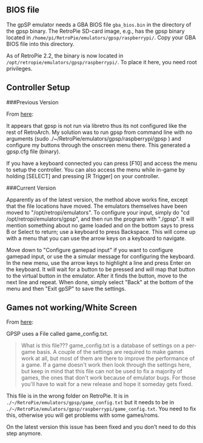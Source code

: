 ## BIOS file

The gpSP emulator needs a GBA BIOS file `gba_bios.bin` in the directory of the gpsp binary. The RetroPie SD-card image, e.g., has the gpsp binary located in `/home/pi/RetroPie/emulators/gpsp/raspberrypi/`. Copy your GBA BIOS file into this directory.

As of RetroPie 2.2, the binary is now located in `/opt/retropie/emulators/gpsp/raspberrypi/`. To place it here, you need root privileges.

## Controller Setup

###Previous Version

From [here](https://github.com/petrockblog/RetroPie-Setup/issues/193#issuecomment-19900909):

It appears that gpsp is not run via libretro thus its not configured like the rest of RetroArch. My solution was to run gpsp from command line with no arguments (sudo ./~/RetroPie/emulators/gpsp/raspberrypi/gpsp ) and configure my buttons through the onscreen menu there. This generated a gpsp.cfg file (binary).

If you have a keyboard connected you can press [F10] and access the menu to setup the controller. You can also access the menu while in-game by holding [SELECT] and pressing [R Trigger] on your controller.

###Current Version

Apparently as of the latest version, the method above works fine, except that the file locations have moved. The emulators themselves have been moved to "/opt/retropi/emulators". To configure your input, simply do "cd /opt/retropi/emulators/gpsp", and then run the program with "./gpsp". It will mention something about no game loaded and on the bottom says to press B or Select to return; use a keyboard to press Backspace. This will come up with a menu that you can use the arrow keys on a keyboard to navigate. 

Move down to "Configure gamepad input" if you want to configure gamepad input, or use the a simular message for configuring the keyboard. In the new menu, use the arrow keys to highlight a line and press Enter on the keyboard. It will wait for a button to be pressed and will map that button to the virtual button in the emulator. After it finds the button, move to the next line and repeat. When done, simply select "Back" at the bottom of the menu and then "Exit gpSP" to save the settings.

## Games not working/White Screen

From [here](https://github.com/petrockblog/RetroPie-Setup/issues/218):

GPSP uses a File called game_config.txt.

> What is this file??? game_config.txt is a database of settings on a
per-game basis. A couple of the settings are required to make games
work at all, but most of them are there to improve the performance of
a game. If a game doesn't work then look through the settings here,
but keep in mind that this file can not be used to fix a majority of
games, the ones that don't work because of emulator bugs. For those
you'll have to wait for a new release and hope it someday gets fixed.

This file is in the wrong folder on RetroPie. It is in `./~/RetroPie/emulators/gpsp/game_config.txt` but it needs to be in `./~/RetroPie/emulators/gpsp/raspberrypi/game_config.txt`. You need to fix this, otherwise you will get problems with some games/roms.

On the latest version this issue has been fixed and you don't need to do this step anymore.